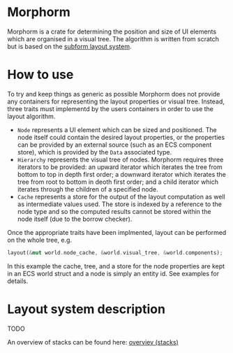 # Morphorm

Morphorm is a crate for determining the position and size of UI elements which are organised in a visual tree.
The algorithm is written from scratch but is based on the [subform layout system](https://subformapp.com/articles/why-not-flexbox/).

# How to use
To try and keep things as generic as possible Morphorm does not provide any containers for representing the layout properties or visual tree.
Instead, three traits must implementd by the users containers in order to use the layout algorithm.

 - `Node` represents a UI element which can be sized and positioned. The node itself could contain the desired layout properties, or the properties
    can be provided by an external source (such as an ECS component store), which is provided by the `Data` associated type.
 - `Hierarchy` represents the visual tree of nodes. Morphorm requires three iterators to be provided: an upward iterator which iterates the tree
    from bottom to top in depth first order; a downward iterator which iterates the tree from root to bottom in deoth first order; and a child iterator
    which iterates through the children of a specified node.
 - `Cache` represents a store for the output of the layout computation as well as intermediate values used. The store is indexed by a reference
    to the node type and so the computed results cannot be stored within the node itself (due to the borrow checker). 
 
Once the appropriate traits have been implmented, layout can be performed on the whole tree, e.g.
```rs
layout(&mut world.node_cache, &world.visual_tree, &world.components);
```
In this example the cache, tree, and a store for the node properties are kept in an ECS world struct and a node is simply an entity id.
See examples for details.

# Layout system description 
TODO

An overview of stacks can be found here: [overviev (stacks)](https://geom3trik.github.io/tuix-book/section_2_layout/chapter_1.html)

